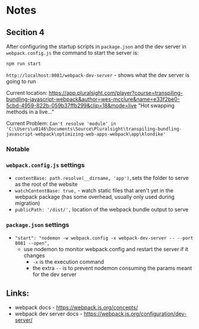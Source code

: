 # Notes


## Secition 4

After configuring the startup scripts in `package.json` and the dev server in `webpack.config.js` the command to start the server is:
```bash
npm run start
```

`http://localhost:8081/webpack-dev-server` - shows what the dev server is going to run

Current location: https://app.pluralsight.com/player?course=transpiling-bundling-javascript-webpack&author=wes-mcclure&name=e33f2be0-5cbd-4959-822b-059b37ffb299&clip=18&mode=live
"Hot swapping methods in a live..."

Current Problem: `Can't resolve 'module' in 'C:\Users\u0146\Documents\Source\Pluralsight\transpiling-bundling-javascript-webpack\optimizing-web-apps-webpack\app\klondike'`

### Notable 
### `webpack.config.js` settings
* `contentBase: path.resolve(__dirname, 'app'),`sets the folder to serve as the root of the website
* `watchContentBase: true,` - watch static files that aren't yet in the webpack package (has some overhead, usually only used during migration)
* `publicPath: '/dist/',` location of the webpack bundle output to serve

### `package.json` settings
* `"start": "nodemon -w webpack.config -x webpack-dev-server -- --port 8081 --open",`
    * use nodemon to monitor webpack.config and restart the server if it changes
        * `-x` is the execution command
        * the extra `--` is to prevent nodemon consuming the params meant for the dev server

## Links:
* webpack docs - https://webpack.js.org/concepts/
* webpack dev server docs - https://webpack.js.org/configuration/dev-server/